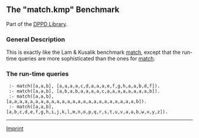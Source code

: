 The "match.kmp" Benchmark
-------------------------

Part of the [DPPD Library](https://github.com/leuschel/DPPD).

### General Description

This is exactly like the Lam & Kusalik benchmark [match](match.html),
except that the run-time queries are more sophisticated than the ones
for [match](match.html).

### The run-time queries

     :- match([a,a,b], [a,a,a,a,c,d,a,a,a,e,f,g,h,a,a,b,d,f]).
     :- match([a,a,b], [a,b,a,b,a,a,a,a,c,a,a,a,a,a,a,a,a,b]).
     :- match([a,a,b], [a,a,a,a,a,a,a,a,a,a,a,a,a,a,a,a,a,a,a,a,a,a,a,a,b]).
     :- match([a,a,b], [a,b,c,d,e,f,g,h,i,j,k,l,m,n,o,p,q,r,s,t,u,v,a,a,b,w,x,y,z]).

------------------------------------------------------------------------

[Imprint](http://www.stups.uni-duesseldorf.de/w/Imprint)
